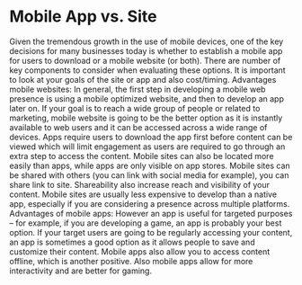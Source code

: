 # Mobile App vs. Site 
Given the tremendous growth in the use of mobile devices, one of the key decisions for many businesses today is whether to establish a mobile app for users to download or a mobile website (or both). 
There are number of key components to consider when evaluating these options. 
It is important to look at your goals of the site or app and also cost/timing. 
Advantages mobile websites: 
In general, the first step in developing a mobile web presence is using a mobile optimized website, and then to develop an app later on.
If your goal is to reach a wide group of people or related to marketing, mobile website is going to be the better option as it is instantly available to web users and it can be accessed across a wide range of devices. Apps require users to download the app first before content can be viewed which will limit engagement as users are required to go through an extra step to access the content. 
Mobile sites can also be located more easily than apps, while apps are only visible on app stores. 
Mobile sites can be shared with others (you can link with social media for example), you can share link to site. Shareability also increase reach and visibility of your content. 
Mobile sites are usually less expensive to develop than a native app, especially if you are considering a presence across multiple platforms. 
Advantages of mobile apps: 
However an app is useful for targeted purposes – for example, if you are developing a game, an app is probably your best option. If your target users are going to be regularly accessing your content, an app is sometimes a good option as it allows people to save and customize their content. Mobile apps also allow you to access content offline, which is another positive. Also mobile apps allow for more interactivity and are better for gaming. 
